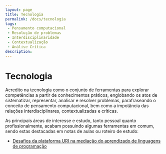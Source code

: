 ```yaml
---
layout: page
title: Tecnologia
permalink: /docs/tecnologia
tags:
 - Pensamento computacional
 - Resolução de problemas
 - Interdisciplinaridade
 - Contextualização
 - Análise Crítica
description: 
---
```


# Tecnologia


Acredito na tecnologia como o conjunto de ferramentas para explorar competências a partir de conhecimentos práticos, englobando os atos de sistematizar, representar, analisar e resolver problemas, parafraseando o conceito de pensamento computacional, bem como a impotância das relações interdisciplinares, contextualizadas e críticas.

As principais áreas de interesse e estudo, tanto pessoal quanto profissionalmente, acabam possuindo algumas ferramentas em comum, sendo estas destacadas em notas de aulas ou roteiro de estudo: 

* [Desafios da plataforma URI na mediação do aprendizado de linguagens de programação]({{site.baseurl}}/docs/tecnology/progURI)